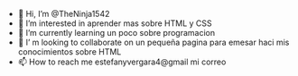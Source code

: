 
- 👋 Hi, I’m @TheNinja1542
- 👀 I’m interested in  aprender mas sobre HTML y  CSS
- 🌱 I’m  currently learning  un poco sobre programacion
- 💞️ I’ m looking to collaborate on  un pequeña pagina para emesar haci mis conocimientos sobre HTML
- 📫 How to reach me  estefanyvergara4@gmail mi correo

<!---
TheNinja1542/TheNinja1542 is a ✨ special ✨ repository because its `README.md` (this file) appears on your GitHub profile.
You can click the Preview link to take a look at your changes.
--->

